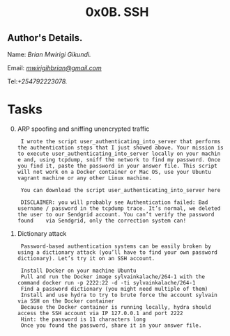 <div align="center">
  <h1> 0x0B. SSH  </h1>
  
</div>

## Author's Details.
Name: *Brian Mwirigi Gikundi.*

Email: *mwirigihbrian@gmail.com*

Tel:*+254792223078.*

# Tasks
0. ARP spoofing and sniffing unencrypted traffic    

        I wrote the script user_authenticating_into_server that performs the authentication steps that I just showed above. Your mission is to execute user_authenticating_into_server locally on your machin   e and, using tcpdump, sniff the network to find my password. Once you find it, paste the password in your answer file. This script will not work on a Docker container or Mac OS, use your Ubuntu vagrant machine or any other Linux machine.

        You can download the script user_authenticating_into_server here    

        DISCLAIMER: you will probably see Authentication failed: Bad username / password in the tcpdump trace. It’s normal, we deleted the user to our Sendgrid account. You can’t verify the password found    via Sendgrid, only the correction system can!

1. Dictionary attack

        Password-based authentication systems can be easily broken by using a dictionary attack (you’ll have to find your own password dictionary). Let’s try it on an SSH account.

        Install Docker on your machine Ubuntu
        Pull and run the Docker image sylvainkalache/264-1 with the command docker run -p 2222:22 -d -ti sylvainkalache/264-1
        Find a password dictionary (you might need multiple of them)
        Install and use hydra to try to brute force the account sylvain via SSH on the Docker container
        Because the Docker container is running locally, hydra should access the SSH account via IP 127.0.0.1 and port 2222
        Hint: the password is 11 characters long
        Once you found the password, share it in your answer file.